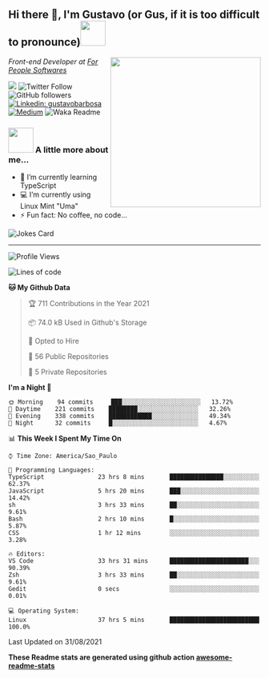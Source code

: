 <h2>Hi there 👋, I'm Gustavo (or Gus, if it is too difficult to pronounce)<img src="https://media.giphy.com/media/RMAnPMLrnOVhWuvusR/giphy.gif" width="50"></h2>
<img src="https://media.giphy.com/media/bi6RQ5x3tqoSI/giphy.gif" align="right" width="300">
<p><em>Front-end Developer at <a href="https://forpeople.io/">For People Softwares</a>
</em></p>

![](https://visitor-badge.glitch.me/badge?page_id=gusbdev.gusbdev)
![Twitter Follow](https://img.shields.io/twitter/follow/GustavoBFig?label=Follow)
![GitHub followers](https://img.shields.io/github/followers/gusbdev?label=Follow&style=social)
[![Linkedin: gustavobarbosa](https://img.shields.io/badge/-Gustavo%20Barbosa-blue?style=flat-square&logo=Linkedin&logoColor=white&link=https://www.linkedin.com/in/gustavo-barbosa-4a457178/?locale=en_US)](https://www.linkedin.com/in/gustavo-barbosa-figueiredo/?locale=en_US)
[![Medium](https://img.shields.io/badge/-Gustavo%20Barbosa-black?style=flat-square&logo=Medium&logoColor=white&link=https://gusbdev.medium.com/)](https://gusbdev.medium.com/)
![Waka Readme](https://github.com/anmol098/anmol098/workflows/Waka%20Readme/badge.svg)

### <img src="https://media.giphy.com/media/LRUSX9oaSmuKW3n4Ax/giphy.gif" width="50"> A little more about me...  

- 🌱 I’m currently learning TypeScript
- :computer: I’m currently using Linux Mint "Uma"
- ⚡ Fun fact: No coffee, no code...

![Jokes Card](https://readme-jokes.vercel.app/api)

---
<!--START_SECTION:waka-->
![Profile Views](http://img.shields.io/badge/Profile%20Views-4-blue)

![Lines of code](https://img.shields.io/badge/From%20Hello%20World%20I%27ve%20Written-591261%20lines%20of%20code-blue)

**🐱 My Github Data** 

> 🏆 711 Contributions in the Year 2021
 > 
> 📦 74.0 kB Used in Github's Storage 
 > 
> 💼 Opted to Hire
 > 
> 📜 56 Public Repositories 
 > 
> 🔑 5 Private Repositories  
 > 
**I'm a Night 🦉** 

```text
🌞 Morning    94 commits     ███░░░░░░░░░░░░░░░░░░░░░░   13.72% 
🌆 Daytime    221 commits    ████████░░░░░░░░░░░░░░░░░   32.26% 
🌃 Evening    338 commits    ████████████░░░░░░░░░░░░░   49.34% 
🌙 Night      32 commits     █░░░░░░░░░░░░░░░░░░░░░░░░   4.67%

```


📊 **This Week I Spent My Time On** 

```text
⌚︎ Time Zone: America/Sao_Paulo

💬 Programming Languages: 
TypeScript               23 hrs 8 mins       ███████████████░░░░░░░░░░   62.37% 
JavaScript               5 hrs 20 mins       ███░░░░░░░░░░░░░░░░░░░░░░   14.42% 
sh                       3 hrs 33 mins       ██░░░░░░░░░░░░░░░░░░░░░░░   9.61% 
Bash                     2 hrs 10 mins       █░░░░░░░░░░░░░░░░░░░░░░░░   5.87% 
CSS                      1 hr 12 mins        ░░░░░░░░░░░░░░░░░░░░░░░░░   3.28%

🔥 Editors: 
VS Code                  33 hrs 31 mins      ██████████████████████░░░   90.39% 
Zsh                      3 hrs 33 mins       ██░░░░░░░░░░░░░░░░░░░░░░░   9.61% 
Gedit                    0 secs              ░░░░░░░░░░░░░░░░░░░░░░░░░   0.01%

💻 Operating System: 
Linux                    37 hrs 5 mins       █████████████████████████   100.0%

```


 Last Updated on 31/08/2021
<!--END_SECTION:waka-->

**These Readme stats are generated using github action [awesome-readme-stats](https://github.com/anmol098/waka-readme-stats)**
